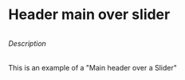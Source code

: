 # Header main over slider
###### <h6> Description

This is an example of a "Main header over a Slider"
